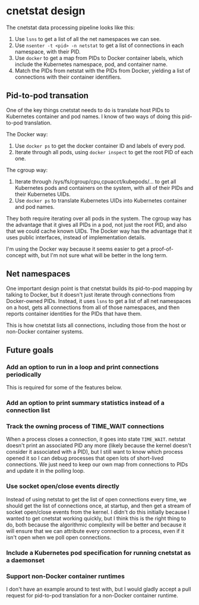 # cnetstat design

The cnetstat data processing pipeline looks like this:
1. Use `lsns` to get a list of all the net namespaces we can see.
1. Use `nsenter -t <pid> -n netstat` to get a list of connections in
   each namespace, with their PID.
1. Use `docker` to get a map from PIDs to Docker container labels,
   which include the Kubernetes namespace, pod, and container name.
1. Match the PIDs from netstat with the PIDs from Docker, yielding a
   list of connections with their container identifiers.

## Pid-to-pod transation
One of the key things cnetstat needs to do is translate host PIDs to
Kubernetes container and pod names. I know of two ways of doing this
pid-to-pod translation.

The Docker way:

1. Use `docker ps` to get the docker container ID and labels of every pod.
2. Iterate through all pods, using `docker inspect` to get the root PID of
   each one.

The cgroup way:

1. Iterate through /sys/fs/cgroup/cpu,cpuacct/kubepods/... to get all
   Kubernetes pods and containers on the system, with all of their PIDs and
   their Kubernetes UIDs.
2. Use `docker ps` to translate Kubernetes UIDs into Kubernetes container and
   pod names.

They both require iterating over all pods in the system. The cgroup way has
the advantage that it gives all PIDs in a pod, not just the root PID, and
also that we could cache known UIDs. The Docker way has the advantage that it
uses public interfaces, instead of implementation details.

I'm using the Docker way because it seems easier to get a proof-of-concept
with, but I'm not sure what will be better in the long term.

## Net namespaces
One important design point is that cnetstat builds its pid-to-pod
mapping by talking to Docker, but it doesn't just iterate through
connections from Docker-owned PIDs. Instead, it uses `lsns` to get a
list of all net namespaces on a host, gets all connections from all of
those namespaces, and then reports container identities for the PIDs
that have them.

This is how cnetstat lists all connections, including those from the
host or non-Docker container systems.

## Future goals

### Add an option to run in a loop and print connections periodically
This is required for some of the features below.

### Add an option to print summary statistics instead of a connection list

### Track the owning process of TIME_WAIT connections
When a process closes a connection, it goes into state
`TIME_WAIT`. netstat doesn't print an associated PID any more (likely
because the kernel doesn't consider it associated with a PID), but I
still want to know which process opened it so I can debug processes
that open lots of short-lived connections. We just need to keep our
own map from connections to PIDs and update it in the polling loop.

### Use socket open/close events directly
Instead of using netstat to get the list of open connections every
time, we should get the list of connections once, at startup, and then
get a stream of socket open/close events from the kernel. I didn't do
this initially because I wanted to get cnetstat working quickly, but I
think this is the right thing to do, both because the algorithmic
complexity will be better and because it will ensure that we can
attribute every connection to a process, even if it isn't open when we
poll open connections.

### Include a Kubernetes pod specification for running cnetstat as a daemonset

### Support non-Docker container runtimes
I don't have an example around to test with, but I would gladly accept
a pull request for pid-to-pod translation for a non-Docker container
runtime.
